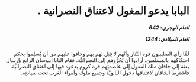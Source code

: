 <h1 dir="rtl">البابا يدعو المغول لاعتناق النصرانية .</h1>

<h5 dir="rtl">العام الهجري:  642

العام الميلادي: 1244

</h5>

<p dir="rtl">لَمَّا رأى الصليبيون قوةَ التَّتار وأنَّهم لا قِبَل لهم بهم وخافوا عليهم من أن يُسلِموا بحكم احتكاكهم بالمسلمين، أرادوا أن يَجُرُّوهم إلى النصرانيَّة، فقام البابا إينوسان الرابع بإرسال بعثة إلى خاقان ملك المغول إلى عاصمتِهم قره كروم يدعوه فيها إلى اعتناق النصرانيَّة، فاشترط الخاقان لاعتناقها دخول البابويَّة وجميع ملوك وأمراء الغرب تحت سيادتِه.</p></br>
